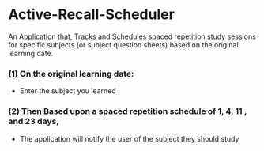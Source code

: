 # Active-Recall-Scheduler
An Application that, Tracks and Schedules spaced repetition study sessions for specific subjects (or subject question sheets) based on the original learning date.

### (1)   On the original learning date: 
- Enter the subject you learned 

### (2)  Then Based upon a spaced repetition schedule of 1, 4, 11 , and 23 days, 
- The application will notify the user of the subject they should study
